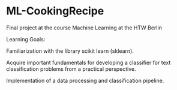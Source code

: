 # ML-CookingRecipe

Final project at the course Machine Learning at the HTW Berlin


Learning Goals:

Familiarization with the library scikit learn (sklearn).


Acquire important fundamentals for developing a classifier for text classification problems from a practical perspective.


Implementation of a data processing and classification pipeline.
